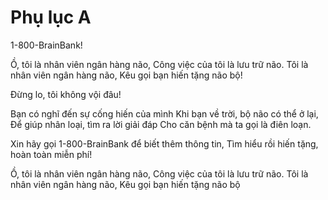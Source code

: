 # Phụ lục A

1-800-BrainBank!

Ồ, tôi là nhân viên ngân hàng não,
Công việc của tôi là lưu trữ não.
Tôi là nhân viên ngân hàng não,
Kêu gọi bạn hiến tặng não bộ!

Đừng lo, tôi không vội đâu!

Bạn có nghĩ đến sự cống hiến của mình
Khi bạn về trời, bộ não có thể ở lại,
Để giúp nhân loại, tìm ra lời giải đáp
Cho căn bệnh mà ta gọi là điên loạn.

Xin hãy gọi 1-800-BrainBank để biết thêm thông tin,
Tìm hiểu rồi hiến tặng, hoàn toàn miễn phí!

Ồ, tôi là nhân viên ngân hàng não,
Công việc của tôi là lưu trữ não.
Tôi là nhân viên ngân hàng não,
Kêu gọi bạn hiến tặng não bộ